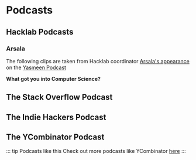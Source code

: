 # Podcasts

## Hacklab Podcasts

### Arsala

The following clips are taken from Hacklab coordinator [Arsala's appearance](https://anchor.fm/yasmeen3/episodes/Technological-Problem-Solver-Hack-Lab-Series-Arsala-eajij1) on the [Yasmeen Podcast](https://anchor.fm/yasmeen3)

**What got you into Computer Science?**

<audio-player style="margin-bottom:16px;" :file="$withBase('/podcasts/arsala/what-got-you-into-cs.mp3')"></audio-player>

## The Stack Overflow Podcast

<LevelWithButton link="https://stackoverflow.blog/podcast/" desc="The Stack Overflow Podcast is a weekly conversation about working in software development, learning to code, and the art and culture of computer programming." button="Listen" image="https://149351115.v2.pressablecdn.com/wp-content/uploads/2019/10/stack-overflow-podcast-social-3-1200x630.png"/>

## The Indie Hackers Podcast

<LevelWithButton desc="Explore the stories, challenges, and tactics behind the indie hackers who are escaping the 9-to-5 grind and building their own revenue-generating machines." :imageRight="false" image="https://feeds.backtracks.fm/feeds/series/fafac956-68a7-11e7-9428-0e6e2408d686/images/main.jpg?1583652065759" button="Listen"/>

## The YCombinator Podcast

<LevelWithButton image="https://cdn-images-1.listennotes.com/podcasts/startup-school-by-y-combinator-startup-3ZNs7Cfkp_A-1hQ3NxfDCKY.1400x1400.jpg" link="https://blog.ycombinator.com/category/podcast/" desc="A show about technology in business, research, and art. YCombinator  talks with people who are shaping the future." button="Listen" />

::: tip Podcasts like this
Check out more podcasts like YCombinator [here](https://www.producthunt.com/alternatives/y-combinator-podcast)
:::
